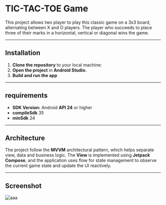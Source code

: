 # TIC-TAC-TOE Game

This project allows two player to play this classic game on a 3x3 board, alternating between X and O players.
The player who succeeds to place three of their marks in a horizontal, vertical or diagonal wins the game.

---

## Installation

1. **Clone the repository** to your local machine:
2. **Open the project** in **Android Studio.**
3. **Build and run the app**

---

## requirements

* **SDK Version:** Android **API 24** or higher
* **compileSdk** 35 
* **minSdk** 24 

---

## Architecture

The project follow the **MVVM** architectural pattern, which helps separate view, data and business logic.
The **View** is implemented using **Jetpack Compose**, and the application uses flow for state management to observe the current game state and update the UI reactively.

---

## Screenshot


![aaa](https://github.com/user-attachments/assets/a77ffe9d-deb9-4b24-a21b-2dac03f28f8c)
